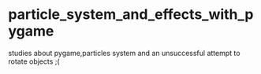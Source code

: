 # particle_system_and_effects_with_pygame

studies about pygame,particles system and an unsuccessful attempt to rotate objects ;(

